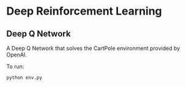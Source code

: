 # Deep Reinforcement Learning

## Deep Q Network
A Deep Q Network that solves the CartPole environment provided by OpenAI.

To run:
```
python env.py
```
